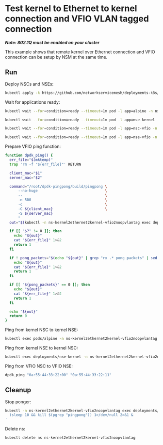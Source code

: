 # Test kernel to Ethernet to kernel connection and VFIO VLAN tagged connection

**_Note: 802.1Q must be enabled on your cluster_**

This example shows that remote kernel over Ethernet connection and VFIO connection can be setup by NSM at the same time.

## Run

Deploy NSCs and NSEs:
```bash
kubectl apply -k https://github.com/networkservicemesh/deployments-k8s/examples/use-cases/Kernel2Ethernet2Kernel_Vfio2NoopVlanTag?ref=dab9b6ee9fdbfbf9c8ac6bfaf8afe79497110f8e
```

Wait for applications ready:
```bash
kubectl wait --for=condition=ready --timeout=1m pod -l app=alpine -n ns-kernel2ethernet2kernel-vfio2noopvlantag
```
```bash
kubectl wait --for=condition=ready --timeout=1m pod -l app=nse-kernel -n ns-kernel2ethernet2kernel-vfio2noopvlantag
```
```bash
kubectl wait --for=condition=ready --timeout=1m pod -l app=nsc-vfio -n ns-kernel2ethernet2kernel-vfio2noopvlantag
```
```bash
kubectl wait --for=condition=ready --timeout=1m pod -l app=nse-vfio -n ns-kernel2ethernet2kernel-vfio2noopvlantag
```

Prepare VFIO ping function:
```bash
function dpdk_ping() {
  err_file="$(mktemp)"
  trap 'rm -f "${err_file}"' RETURN

  client_mac="$1"
  server_mac="$2"

  command="/root/dpdk-pingpong/build/pingpong \
      --no-huge                               \
      --                                      \
      -n 500                                  \
      -c                                      \
      -C ${client_mac}                        \
      -S ${server_mac}
      "
  out="$(kubectl -n ns-kernel2ethernet2kernel-vfio2noopvlantag exec deployments/nsc-vfio --container pinger -- /bin/bash -c "${command}" 2>"${err_file}")"

  if [[ "$?" != 0 ]]; then
    echo "${out}"
    cat "${err_file}" 1>&2
    return 1
  fi

  if ! pong_packets="$(echo "${out}" | grep "rx .* pong packets" | sed -E 's/rx ([0-9]*) pong packets/\1/g')"; then
    echo "${out}"
    cat "${err_file}" 1>&2
    return 1
  fi

  if [[ "${pong_packets}" == 0 ]]; then
    echo "${out}"
    cat "${err_file}" 1>&2
    return 1
  fi

  echo "${out}"
  return 0
}
```

Ping from kernel NSC to kernel NSE:
```bash
kubectl exec pods/alpine -n ns-kernel2ethernet2kernel-vfio2noopvlantag -- ping -c 4 172.16.1.100
```

Ping from kernel NSE to kernel NSC:
```bash
kubectl exec deployments/nse-kernel -n ns-kernel2ethernet2kernel-vfio2noopvlantag -- ping -c 4 172.16.1.101
```

Ping from VFIO NSC to VFIO NSE:
```bash
dpdk_ping "0a:55:44:33:22:00" "0a:55:44:33:22:11"
```

## Cleanup

Stop ponger:
```bash
kubectl -n ns-kernel2ethernet2kernel-vfio2noopvlantag exec deployments/nse-vfio --container ponger -- /bin/bash -c '\
  (sleep 10 && kill $(pgrep "pingpong")) 1>/dev/null 2>&1 &                    \
'
```

Delete ns:
```bash
kubectl delete ns ns-kernel2ethernet2kernel-vfio2noopvlantag
```
